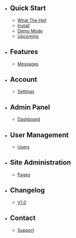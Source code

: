 - ## Quick Start
    - [What The Hell](/{{route}}/{{version}}/what-the-hell)
    - [Install](/{{route}}/{{version}}/install)
    - [Demo Mode](/{{route}}/{{version}}/demo-mode)
    - [Upcoming](/{{route}}/{{version}}/upcoming)

- ## Features
    - [Messages](/{{route}}/{{version}}/features/messages)
    
- ## Account
    - [Settings](/{{route}}/{{version}}/settings/settings)
    
- ## Admin Panel
    - [Dashboard](/{{route}}/{{version}}/admin/dashboard)
    
- ## User Management
    - [Users](/{{route}}/{{version}}/admin/users)
    
- ## Site Administration
    - [Pages](/{{route}}/{{version}}/admin/pages)

- ## Changelog
    - [V1.0](/{{route}}/{{version}}/changelog/V1.0)

- ## Contact
    - [Support](/{{route}}/{{version}}/contact/support)